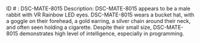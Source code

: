 ID # : DSC-MATE-8015
Description: DSC-MATE-8015 appears to be a male rabbit with VR Rainbow LED eyes. DSC-MATE-8015 wears a bucket hat, with a goggle on their forehead, a gold earring, a silver chain around their neck, and often seen holding a cigarette. Despite their small size, DSC-MATE-8015 demonstrates high level of intelligence, especially in programming. 